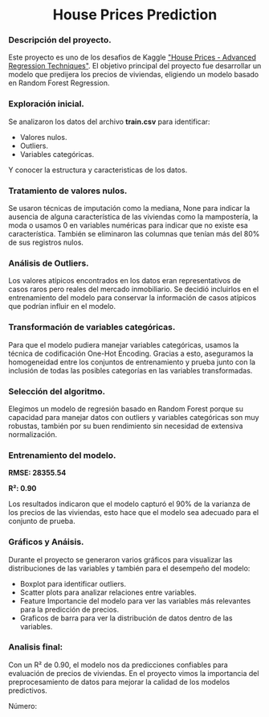 <h1 align="center"> House Prices Prediction </h1>

### Descripción del proyecto.

Este proyecto es uno de los desafios de Kaggle ["House Prices - Advanced Regression Techniques"](https://www.kaggle.com/competitions/house-prices-advanced-regression-techniques).
El objetivo principal del proyecto fue desarrollar un modelo que predijera los precios de viviendas, eligiendo un modelo basado en Random Forest Regression.

### Exploración inicial.

Se analizaron los datos del archivo **train.csv** para identificar:

* Valores nulos.
* Outliers.
* Variables categóricas.

Y conocer la estructura y caracteristicas de los datos.

### Tratamiento de valores nulos.

Se usaron técnicas de imputación como la mediana, None para indicar la ausencia de alguna característica de las viviendas como la mampostería, la moda o usamos 0 en variables numéricas
para indicar que no existe esa característica. También se eliminaron las columnas que tenían más del 80% de sus registros nulos.

### Análisis de Outliers.

Los valores atípicos encontrados en los datos eran representativos de casos raros pero reales del mercado inmobiliario. Se decidió incluirlos en el entrenamiento del modelo para
conservar la información de casos atípicos que podrían influir en el modelo.

### Transformación de variables categóricas.

Para que el modelo pudiera manejar variables categóricas, usamos la técnica de codificación One-Hot Encoding. Gracias a esto, aseguramos la homogeneidad entre los conjuntos de entrenamiento
y prueba junto con la inclusión de todas las posibles categorías en las variables transformadas.

### Selección del algoritmo.

Elegimos un modelo de regresión basado en Random Forest porque su capacidad para manejar datos con outliers y variables categóricas son muy robustas, también por su buen rendimiento sin necesidad
de extensiva normalización.

### Entrenamiento del modelo.

**RMSE: 28355.54**

**R²: 0.90**

Los resultados indicaron que el modelo capturó el 90% de la varianza de los precios de las viviendas, esto hace que el modelo sea adecuado para el conjunto de prueba.

### Gráficos y Anáisis.

Durante el proyecto se generaron varios gráficos para visualizar las distribuciones de las variables y también para el desempeño del modelo:

* Boxplot para identificar outliers.
* Scatter plots para analizar relaciones entre variables.
* Feature Importancie del modelo para ver las variables más relevantes para la predicción de precios.
* Graficos de barra para ver la distribución de datos dentro de las variables.

### Analisis final:

Con un R² de 0.90, el modelo nos da predicciones confiables para evaluación de precios de viviendas. En el proyecto vimos la importancia del preprocesamiento de datos para
mejorar la calidad de los modelos predictivos.

Número:
